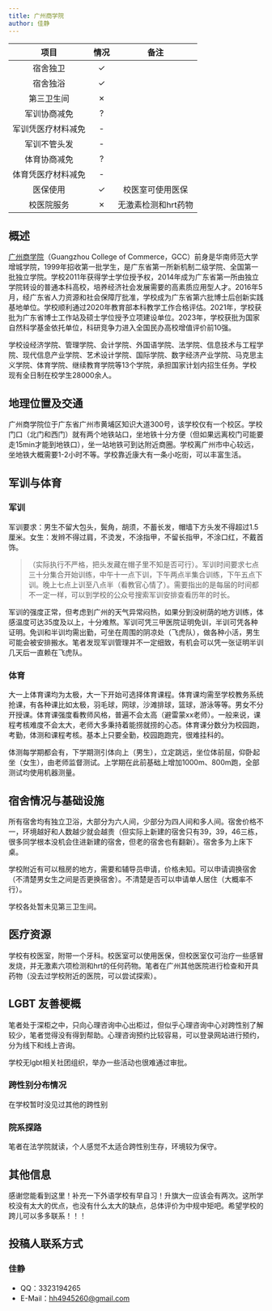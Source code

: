 ```yaml
---
title: 广州商学院
author: 佳静
---
```


|        项目        | 情况 |        备注         |
| :----------------: | :--: | :-----------------: |
|      宿舍独卫      |  ✓   |                     |
|      宿舍独浴      |  ✓   |                     |
|     第三卫生间     |  ✗   |                     |
|    军训协商减免    |  ?   |                     |
| 军训凭医疗材料减免 |  -   |                     |
|    军训不管头发    |  -   |                     |
|    体育协商减免    |  ?   |                     |
| 体育凭医疗材料减免 |  -   |                     |
|      医保使用      |  ✓   |  校医室可使用医保   |
|     校医院服务     |  ✗   | 无激素检测和hrt药物 |

## 概述

[广州商学院](https://www.gcc.edu.cn/index.htm)（Guangzhou College of Commerce，GCC）前身是华南师范大学增城学院，1999年招收第一批学生，是广东省第一所新机制二级学院、全国第一批独立学院。学校2011年获得学士学位授予权，2014年成为广东省第一所由独立学院转设的普通本科高校，培养经济社会发展需要的高素质应用型人才。2016年5月，经广东省人力资源和社会保障厅批准，学校成为广东省第六批博士后创新实践基地单位。学校顺利通过2020年教育部本科教学工作合格评估。2021年，学校获批为广东省博士工作站及硕士学位授予立项建设单位。2023年，学校获批为国家自然科学基金依托单位，科研竞争力进入全国民办高校增值评价前10强。

学校设经济学院、管理学院、会计学院、外国语学院、法学院、信息技术与工程学院、现代信息产业学院、艺术设计学院、国际学院、数字经济产业学院、马克思主义学院、体育学院、继续教育学院等13个学院，承担国家计划内招生任务。学校现有全日制在校学生28000余人。

## 地理位置及交通

广州商学院位于广东省广州市黄埔区知识大道300号，该学校仅有一个校区。学校门口（北门和西门）就有两个地铁站口，坐地铁十分方便（但如果远离校门可能要走15min才能到地铁口），坐一站地铁可到达附近商圈。学校离广州市中心较远，坐地铁大概需要1-2小时不等。学校靠近康大有一条小吃街，可以丰富生活。

## 军训与体育

### 军训

军训要求：男生不留大包头，鬓角，胡须，不蓄长发，帽墙下方头发不得超过1.5厘米。女生：发辫不得过肩，不烫发，不涂指甲，不留长指甲，不涂口红，不戴首饰。

>（实际执行不严格，把头发藏在帽子里不知是否可行）。军训时间要求七点三十分集合开始训练，中午十一点下训，下午两点半集合训练，下午五点下训。晚上七点上训至八点半（看教官心情了）。需要指出的是每届的时间都不一定一样，可以到学校的公众号搜索军训安排查看历年的时长。

军训的强度正常，但考虑到广州的天气异常闷热，如果分到没树荫的地方训练，体感温度可达35度及以上，十分难熬。军训可凭三甲医院证明免训，半训可凭各种证明。免训和半训均需出勤，可坐在周围的阴凉处（飞虎队），做各种小活，男生可能会被安排搬水。笔者发现军训管理并不一定细致，有机会可以凭一张证明半训几天后一直赖在飞虎队。

### 体育

大一上体育课均为太极，大一下开始可选择体育课程。体育课均需至学校教务系统抢课，有各种课比如太极，羽毛球，网球，沙滩排球，篮球，游泳等等。男女不分开授课。体育课强度看教师风格，普遍不会太高（避雷蒙xx老师）。一般来说，课程考核难度不会太大，老师大多秉持着能捞就捞的心态。体育课分数分为校园跑，考勤，体测和课程考核。基本上只要全勤，校园跑跑完，很难挂科的。

体测每学期都会有，下学期测引体向上（男生），立定跳远，坐位体前屈，仰卧起坐（女生），由老师监督测试。上学期在此前基础上增加1000m、800m跑，全部测试均使用机器测量。

## 宿舍情况与基础设施

所有宿舍均有独立卫浴，大部分为六人间，少部分为四人间和多人间。宿舍价格不一，环境越好和人数越少就会越贵（但实际上新建的宿舍只有39，39，46三栋，很多同学根本没机会住进新建的宿舍，但老的宿舍也有翻新）。宿舍多为上床下桌。

学校附近有可以租房的地方，需要和辅导员申请，价格未知。可以申请调换宿舍（不清楚男女生之间是否更换宿舍）。不清楚是否可以申请单人居住（大概率不行）。

学校各处暂未见第三卫生间。

## 医疗资源

学校有校医室，附带一个牙科。校医室可以使用医保，但校医室仅可治疗一些感冒发烧，并无激素六项检测和hrt的任何药物。笔者在广州其他医院进行检查和开具药物（没去过学校附近的医院，可以尝试探索）。

## LGBT 友善梗概

笔者处于深柜之中，只向心理咨询中心出柜过，但似乎心理咨询中心对跨性别了解较少，笔者觉得没有得到帮助。心理咨询预约比较容易，可以登录网站进行预约，分为线下和线上咨询。

学校无lgbt相关社团组织，举办一些活动也很难通过审批。

### 跨性别分布情况

在学校暂时没见过其他的跨性别

### 院系探路

笔者在法学院就读，个人感觉不太适合跨性别生存，环境较为保守。

## 其他信息

感谢您能看到这里！补充一下外语学校有早自习！升旗大一应该会有两次。这所学校没有太大的优点，也没有什么太大的缺点，总体评价为中规中矩吧。希望学校的跨儿可以多多联系！！！

## 投稿人联系方式

### 佳静

- QQ：3323194265
- E-Mail：<hh4945260@gmail.com>
